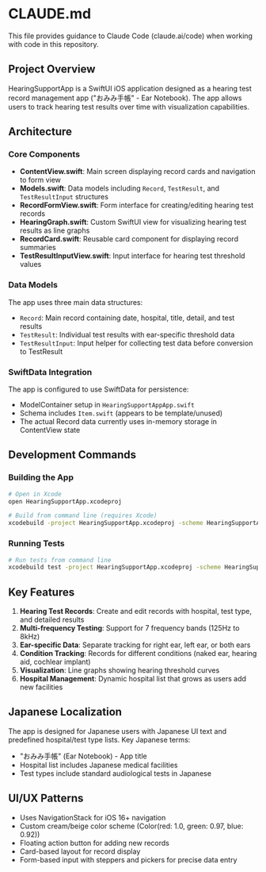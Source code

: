 # CLAUDE.md

This file provides guidance to Claude Code (claude.ai/code) when working with code in this repository.

## Project Overview

HearingSupportApp is a SwiftUI iOS application designed as a hearing test record management app ("おみみ手帳" - Ear Notebook). The app allows users to track hearing test results over time with visualization capabilities.

## Architecture

### Core Components

- **ContentView.swift**: Main screen displaying record cards and navigation to form view
- **Models.swift**: Data models including `Record`, `TestResult`, and `TestResultInput` structures
- **RecordFormView.swift**: Form interface for creating/editing hearing test records
- **HearingGraph.swift**: Custom SwiftUI view for visualizing hearing test results as line graphs
- **RecordCard.swift**: Reusable card component for displaying record summaries
- **TestResultInputView.swift**: Input interface for hearing test threshold values

### Data Models

The app uses three main data structures:
- `Record`: Main record containing date, hospital, title, detail, and test results
- `TestResult`: Individual test results with ear-specific threshold data
- `TestResultInput`: Input helper for collecting test data before conversion to TestResult

### SwiftData Integration

The app is configured to use SwiftData for persistence:
- ModelContainer setup in `HearingSupportAppApp.swift` 
- Schema includes `Item.swift` (appears to be template/unused)
- The actual Record data currently uses in-memory storage in ContentView state

## Development Commands

### Building the App
```bash
# Open in Xcode
open HearingSupportApp.xcodeproj

# Build from command line (requires Xcode)
xcodebuild -project HearingSupportApp.xcodeproj -scheme HearingSupportApp -destination 'platform=iOS Simulator,name=iPhone 15' build
```

### Running Tests
```bash
# Run tests from command line
xcodebuild test -project HearingSupportApp.xcodeproj -scheme HearingSupportApp -destination 'platform=iOS Simulator,name=iPhone 15'
```

## Key Features

1. **Hearing Test Records**: Create and edit records with hospital, test type, and detailed results
2. **Multi-frequency Testing**: Support for 7 frequency bands (125Hz to 8kHz)
3. **Ear-specific Data**: Separate tracking for right ear, left ear, or both ears
4. **Condition Tracking**: Records for different conditions (naked ear, hearing aid, cochlear implant)
5. **Visualization**: Line graphs showing hearing threshold curves
6. **Hospital Management**: Dynamic hospital list that grows as users add new facilities

## Japanese Localization

The app is designed for Japanese users with Japanese UI text and predefined hospital/test type lists. Key Japanese terms:
- "おみみ手帳" (Ear Notebook) - App title
- Hospital list includes Japanese medical facilities
- Test types include standard audiological tests in Japanese

## UI/UX Patterns

- Uses NavigationStack for iOS 16+ navigation
- Custom cream/beige color scheme (Color(red: 1.0, green: 0.97, blue: 0.92))
- Floating action button for adding new records
- Card-based layout for record display
- Form-based input with steppers and pickers for precise data entry